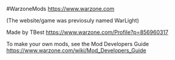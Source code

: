 #WarzoneMods
https://www.warzone.com

(The website/game was previosuly named WarLight)

Made by TBest
https://www.warzone.com/Profile?p=856960317


To make your own mods, see the Mod Developers Guide
https://www.warzone.com/wiki/Mod_Developers_Guide

